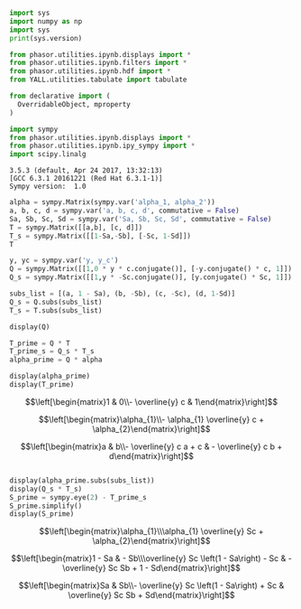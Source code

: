 

```python
import sys
import numpy as np
import sys
print(sys.version)

from phasor.utilities.ipynb.displays import *
from phasor.utilities.ipynb.filters import *
from phasor.utilities.ipynb.hdf import *
from YALL.utilities.tabulate import tabulate

from declarative import (
  OverridableObject, mproperty
)

import sympy
from phasor.utilities.ipynb.displays import *
from phasor.utilities.ipynb.ipy_sympy import *
import scipy.linalg
```

    3.5.3 (default, Apr 24 2017, 13:32:13) 
    [GCC 6.3.1 20161221 (Red Hat 6.3.1-1)]
    Sympy version:  1.0



```python
alpha = sympy.Matrix(sympy.var('alpha_1, alpha_2'))
a, b, c, d = sympy.var('a, b, c, d', commutative = False)
Sa, Sb, Sc, Sd = sympy.var('Sa, Sb, Sc, Sd', commutative = False)
T = sympy.Matrix([[a,b], [c, d]])
T_s = sympy.Matrix([[1-Sa,-Sb], [-Sc, 1-Sd]])
T

y, yc = sympy.var('y, y_c')
Q = sympy.Matrix([[1,0 * y * c.conjugate()], [-y.conjugate() * c, 1]])
Q_s = sympy.Matrix([[1,y * -Sc.conjugate()], [y.conjugate() * Sc, 1]])

subs_list = [(a, 1 - Sa), (b, -Sb), (c, -Sc), (d, 1-Sd)]
Q_s = Q.subs(subs_list)
T_s = T.subs(subs_list)

display(Q)

T_prime = Q * T
T_prime_s = Q_s * T_s
alpha_prime = Q * alpha

display(alpha_prime)
display(T_prime)
```


$$\left[\begin{matrix}1 & 0\\- \overline{y} c & 1\end{matrix}\right]$$



$$\left[\begin{matrix}\alpha_{1}\\- \alpha_{1} \overline{y} c + \alpha_{2}\end{matrix}\right]$$



$$\left[\begin{matrix}a & b\\- \overline{y} c a + c & - \overline{y} c b + d\end{matrix}\right]$$



```python

```


```python
display(alpha_prime.subs(subs_list))
display(Q_s * T_s)
S_prime = sympy.eye(2) - T_prime_s
S_prime.simplify()
display(S_prime)
```


$$\left[\begin{matrix}\alpha_{1}\\\alpha_{1} \overline{y} Sc + \alpha_{2}\end{matrix}\right]$$



$$\left[\begin{matrix}1 - Sa & - Sb\\\overline{y} Sc \left(1 - Sa\right) - Sc & - \overline{y} Sc Sb + 1 - Sd\end{matrix}\right]$$



$$\left[\begin{matrix}Sa & Sb\\- \overline{y} Sc \left(1 - Sa\right) + Sc & \overline{y} Sc Sb + Sd\end{matrix}\right]$$



```python

```


```python

```
